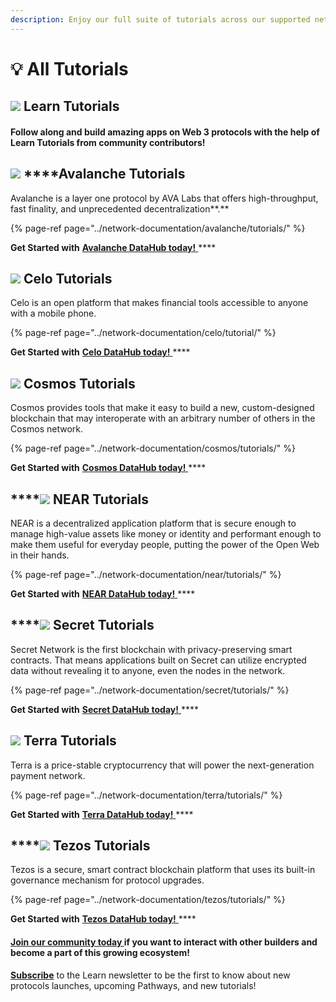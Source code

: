 ```yaml
---
description: Enjoy our full suite of tutorials across our supported networks
---
```


# 💡 All Tutorials

## ![](../.gitbook/assets/vhhp1wl4_400x400-1-.jpg) Learn Tutorials

#### Follow along and build amazing apps on Web 3 protocols with the help of Learn Tutorials from community contributors! 

## ![](../.gitbook/assets/avalanche_token_round-300x300.png) ****Avalanche Tutorials 

Avalanche is a layer one protocol by AVA Labs that offers high-throughput, fast finality, and unprecedented decentralization**.** 

{% page-ref page="../network-documentation/avalanche/tutorials/" %}

**Get Started with** [**Avalanche DataHub today!** ](https://figment.io/datahub/avalanche/)\*\*\*\*

## ![](../.gitbook/assets/37552875%20%282%29%20%282%29.png) Celo Tutorials

Celo is an open platform that makes financial tools accessible to anyone with a mobile phone.

{% page-ref page="../network-documentation/celo/tutorial/" %}

**Get Started with** [**Celo DataHub today!** ](https://figment.io/datahub/celo/)\*\*\*\*

## ![](../.gitbook/assets/rsz_1cosmoslogo_1.png) **Cosmos Tutorials** 

Cosmos provides tools that make it easy to build a new, custom-designed blockchain that may interoperate with an arbitrary number of others in the Cosmos network. 

{% page-ref page="../network-documentation/cosmos/tutorials/" %}

**Get Started with** [**Cosmos DataHub today!** ](https://figment.io/datahub/cosmos/)\*\*\*\*

## \*\*\*\*![](../.gitbook/assets/tnear_icon_1.png) **NEAR Tutorials**

NEAR is a decentralized application platform that is secure enough to manage high-value assets like money or identity and performant enough to make them useful for everyday people, putting the power of the Open Web in their hands.

{% page-ref page="../network-documentation/near/tutorials/" %}

**Get Started with** [**NEAR DataHub today!** ](https://figment.io/datahub/near/)\*\*\*\*

## \*\*\*\*![](../.gitbook/assets/logo1.png) **Secret Tutorials** 

Secret Network is the first blockchain with privacy-preserving smart contracts. That means applications built on Secret can utilize encrypted data without revealing it to anyone, even the nodes in the network.

{% page-ref page="../network-documentation/secret/tutorials/" %}

**Get Started with** [**Secret DataHub today!** ](https://datahub.figment.io/sign_up?service=secret)\*\*\*\*

## ![](../.gitbook/assets/rsz_terra-logo.jpg) Terra Tutorials 

Terra is a price-stable cryptocurrency that will power the next-generation payment network. 

{% page-ref page="../network-documentation/terra/tutorials/" %}

**Get Started with** [**Terra DataHub today!** ](https://figment.io/datahub/terra/)\*\*\*\*

## \*\*\*\*![](../.gitbook/assets/2011.png) **Tezos Tutorials**

Tezos is a secure, smart contract blockchain platform that uses its built-in governance mechanism for protocol upgrades. 

{% page-ref page="../network-documentation/tezos/tutorials/" %}

**Get Started with** [**Tezos DataHub today!** ](https://figment.io/datahub/tezos/)\*\*\*\*

#### [Join our community today ](https://discord.gg/fszyM7K)if you want to interact with other builders and become a part of this growing ecosystem! 

[**Subscribe**](https://datahub.figment.io/subscribe) to the Learn newsletter to be the first to know about new protocols launches, upcoming Pathways, and new tutorials! 

